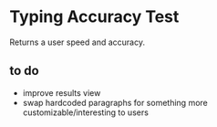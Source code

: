 # Typing Accuracy Test

Returns a user speed and accuracy.

## to do
* improve results view
* swap hardcoded paragraphs for something more customizable/interesting to users
